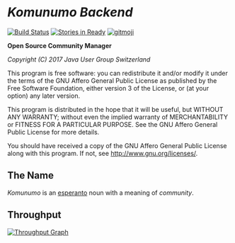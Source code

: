 *Komunumo Backend*
==================

[![Build Status](https://travis-ci.org/komunumo/komunumo-backend.svg?branch=master)](https://travis-ci.org/komunumo/komunumo-backend) [![Stories in Ready](https://badge.waffle.io/komunumo/komunumo-backend.png?label=ready&title=ready)](http://waffle.io/komunumo/komunumo-backend) [![gitmoji](https://img.shields.io/badge/gitmoji-%20😜%20😍-FFDD67.svg)](https://gitmoji.carloscuesta.me)

**Open Source Community Manager**

*Copyright (C) 2017 Java User Group Switzerland*

This program is free software: you can redistribute it and/or modify it under the terms of the GNU Affero General Public License as published by the Free Software Foundation, either version 3 of the License, or (at your option) any later version.

This program is distributed in the hope that it will be useful, but WITHOUT ANY WARRANTY; without even the implied warranty of MERCHANTABILITY or FITNESS FOR A PARTICULAR PURPOSE. See the GNU Affero General Public License for more details.

You should have received a copy of the GNU Affero General Public License along with this program.  If not, see <http://www.gnu.org/licenses/>.

## The Name

*Komunumo* is an [esperanto](https://wikipedia.org/wiki/Esperanto) noun with a meaning of *community*.

## Throughput

[![Throughput Graph](https://graphs.waffle.io/komunumo/komunumo-backend/throughput.svg)](https://waffle.io/komunumo/komunumo-backend/metrics/throughput)

